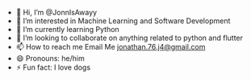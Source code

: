- 👋 Hi, I’m @JonnIsAwayy
- 👀 I’m interested in Machine Learning and Software Development
- 🌱 I’m currently learning Python
- 💞️ I’m looking to collaborate on anything related to python and flutter
- 📫 How to reach me Email Me jonathan.76.j4@gmail.com
- 😄 Pronouns: he/him
- ⚡ Fun fact: I love dogs

<!---
JonnIsAwayy/JonnIsAwayy is a ✨ special ✨ repository because its `README.md` (this file) appears on your GitHub profile.
You can click the Preview link to take a look at your changes.
--->
